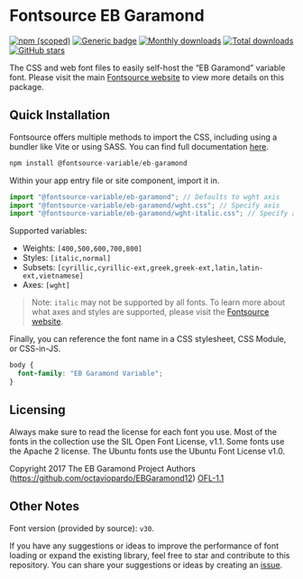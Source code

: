 # Fontsource EB Garamond

[![npm (scoped)](https://img.shields.io/npm/v/@fontsource-variable/eb-garamond?color=brightgreen)](https://www.npmjs.com/package/@fontsource-variable/eb-garamond) [![Generic badge](https://img.shields.io/badge/fontsource-passing-brightgreen)](https://github.com/fontsource/fontsource) [![Monthly downloads](https://badgen.net/npm/dm/@fontsource-variable/eb-garamond)](https://github.com/fontsource/fontsource) [![Total downloads](https://badgen.net/npm/dt/@fontsource-variable/eb-garamond)](https://github.com/fontsource/fontsource) [![GitHub stars](https://img.shields.io/github/stars/fontsource/fontsource.svg?style=social&label=Star)](https://github.com/fontsource/fontsource/stargazers)

The CSS and web font files to easily self-host the “EB Garamond” variable font. Please visit the main [Fontsource website](https://fontsource.org/fonts/eb-garamond) to view more details on this package.

## Quick Installation

Fontsource offers multiple methods to import the CSS, including using a bundler like Vite or using SASS. You can find full documentation [here](https://fontsource.org/docs/getting-started/introduction).

```javascript
npm install @fontsource-variable/eb-garamond
```

Within your app entry file or site component, import it in.

```javascript
import "@fontsource-variable/eb-garamond"; // Defaults to wght axis
import "@fontsource-variable/eb-garamond/wght.css"; // Specify axis
import "@fontsource-variable/eb-garamond/wght-italic.css"; // Specify axis and style
```

Supported variables:
- Weights: `[400,500,600,700,800]`
- Styles: `[italic,normal]`
- Subsets: `[cyrillic,cyrillic-ext,greek,greek-ext,latin,latin-ext,vietnamese]`
- Axes: `[wght]`

> Note: `italic` may not be supported by all fonts. To learn more about what axes and styles are supported, please visit the [Fontsource website](https://fontsource.org/fonts/eb-garamond).

Finally, you can reference the font name in a CSS stylesheet, CSS Module, or CSS-in-JS.

```css
body {
  font-family: "EB Garamond Variable";
}
```

## Licensing
Always make sure to read the license for each font you use. Most of the fonts in the collection use the SIL Open Font License, v1.1. Some fonts use the Apache 2 license. The Ubuntu fonts use the Ubuntu Font License v1.0.

Copyright 2017 The EB Garamond Project Authors (https://github.com/octaviopardo/EBGaramond12)
[OFL-1.1](http://scripts.sil.org/OFL)

## Other Notes
Font version (provided by source): `v30`.

If you have any suggestions or ideas to improve the performance of font loading or expand the existing library, feel free to star and contribute to this repository. You can share your suggestions or ideas by creating an [issue](https://github.com/fontsource/fontsource/issues).